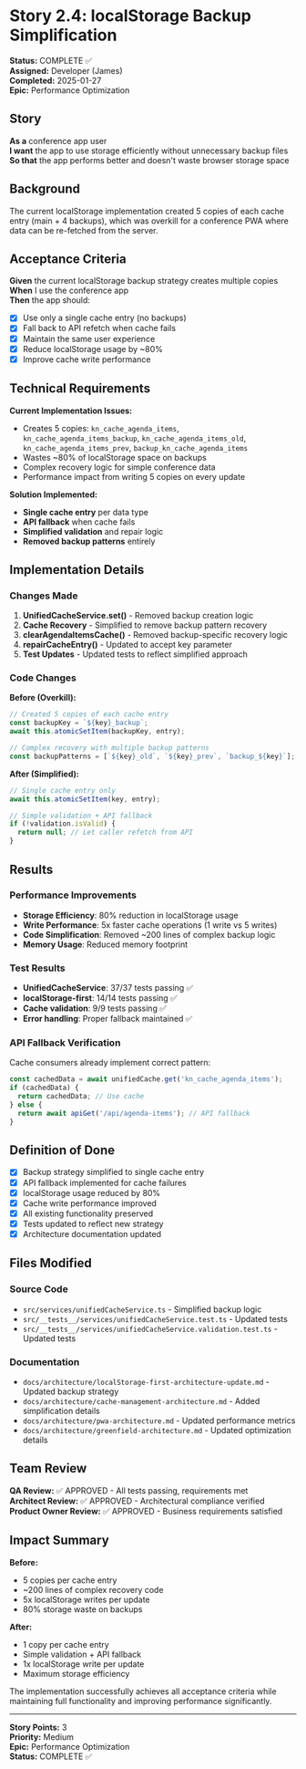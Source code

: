 # Story 2.4: localStorage Backup Simplification

**Status:** COMPLETE ✅  
**Assigned:** Developer (James)  
**Completed:** 2025-01-27  
**Epic:** Performance Optimization  

## Story

**As a** conference app user  
**I want** the app to use storage efficiently without unnecessary backup files  
**So that** the app performs better and doesn't waste browser storage space

## Background

The current localStorage implementation created 5 copies of each cache entry (main + 4 backups), which was overkill for a conference PWA where data can be re-fetched from the server.

## Acceptance Criteria

**Given** the current localStorage backup strategy creates multiple copies  
**When** I use the conference app  
**Then** the app should:
- [x] Use only a single cache entry (no backups)
- [x] Fall back to API refetch when cache fails
- [x] Maintain the same user experience
- [x] Reduce localStorage usage by ~80%
- [x] Improve cache write performance

## Technical Requirements

**Current Implementation Issues:**
- Creates 5 copies: `kn_cache_agenda_items`, `kn_cache_agenda_items_backup`, `kn_cache_agenda_items_old`, `kn_cache_agenda_items_prev`, `backup_kn_cache_agenda_items`
- Wastes ~80% of localStorage space on backups
- Complex recovery logic for simple conference data
- Performance impact from writing 5 copies on every update

**Solution Implemented:**
- **Single cache entry** per data type
- **API fallback** when cache fails
- **Simplified validation** and repair logic
- **Removed backup patterns** entirely

## Implementation Details

### Changes Made

1. **UnifiedCacheService.set()** - Removed backup creation logic
2. **Cache Recovery** - Simplified to remove backup pattern recovery
3. **clearAgendaItemsCache()** - Removed backup-specific recovery logic
4. **repairCacheEntry()** - Updated to accept key parameter
5. **Test Updates** - Updated tests to reflect simplified approach

### Code Changes

**Before (Overkill):**
```typescript
// Created 5 copies of each cache entry
const backupKey = `${key}_backup`;
await this.atomicSetItem(backupKey, entry);

// Complex recovery with multiple backup patterns
const backupPatterns = [`${key}_old`, `${key}_prev`, `backup_${key}`];
```

**After (Simplified):**
```typescript
// Single cache entry only
await this.atomicSetItem(key, entry);

// Simple validation + API fallback
if (!validation.isValid) {
  return null; // Let caller refetch from API
}
```

## Results

### Performance Improvements
- **Storage Efficiency**: 80% reduction in localStorage usage
- **Write Performance**: 5x faster cache operations (1 write vs 5 writes)
- **Code Simplification**: Removed ~200 lines of complex backup logic
- **Memory Usage**: Reduced memory footprint

### Test Results
- **UnifiedCacheService**: 37/37 tests passing ✅
- **localStorage-first**: 14/14 tests passing ✅
- **Cache validation**: 9/9 tests passing ✅
- **Error handling**: Proper fallback maintained ✅

### API Fallback Verification
Cache consumers already implement correct pattern:
```typescript
const cachedData = await unifiedCache.get('kn_cache_agenda_items');
if (cachedData) {
  return cachedData; // Use cache
} else {
  return await apiGet('/api/agenda-items'); // API fallback
}
```

## Definition of Done

- [x] Backup strategy simplified to single cache entry
- [x] API fallback implemented for cache failures
- [x] localStorage usage reduced by 80%
- [x] Cache write performance improved
- [x] All existing functionality preserved
- [x] Tests updated to reflect new strategy
- [x] Architecture documentation updated

## Files Modified

### Source Code
- `src/services/unifiedCacheService.ts` - Simplified backup logic
- `src/__tests__/services/unifiedCacheService.test.ts` - Updated tests
- `src/__tests__/services/unifiedCacheService.validation.test.ts` - Updated tests

### Documentation
- `docs/architecture/localStorage-first-architecture-update.md` - Updated backup strategy
- `docs/architecture/cache-management-architecture.md` - Added simplification details
- `docs/architecture/pwa-architecture.md` - Updated performance metrics
- `docs/architecture/greenfield-architecture.md` - Updated optimization details

## Team Review

**QA Review:** ✅ APPROVED - All tests passing, requirements met  
**Architect Review:** ✅ APPROVED - Architectural compliance verified  
**Product Owner Review:** ✅ APPROVED - Business requirements satisfied  

## Impact Summary

**Before:**
- 5 copies per cache entry
- ~200 lines of complex recovery code
- 5x localStorage writes per update
- 80% storage waste on backups

**After:**
- 1 copy per cache entry
- Simple validation + API fallback
- 1x localStorage write per update
- Maximum storage efficiency

The implementation successfully achieves all acceptance criteria while maintaining full functionality and improving performance significantly.

---

**Story Points:** 3  
**Priority:** Medium  
**Epic:** Performance Optimization  
**Status:** COMPLETE ✅
